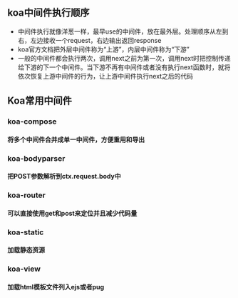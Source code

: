 ## koa中间件执行顺序
- 中间件执行就像洋葱一样，最早use的中间件，放在最外层。处理顺序从左到右，左边接收一个request，右边输出返回response
- koa官方文档把外层中间件称为“上游”，内层中间件称为“下游”
- 一般的中间件都会执行两次，调用next之前为第一次，调用next时把控制传递给下游的下一个中间件。当下游不再有中间件或者没有执行next函数时，就将依次恢复上游中间件的行为，让上游中间件执行next之后的代码

## Koa常用中间件

### koa-compose
#### 将多个中间件合并成单一中间件，方便重用和导出

### koa-bodyparser
#### 把POST参数解析到ctx.request.body中

### koa-router
#### 可以直接使用get和post来定位并且减少代码量

### koa-static
#### 加载静态资源

### koa-view
#### 加载html模板文件列入ejs或者pug
